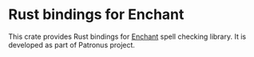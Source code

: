 # Rust bindings for Enchant

This crate provides Rust bindings for [Enchant](https://abiword.github.io/enchant/) spell checking library. It is developed as part of Patronus project.
